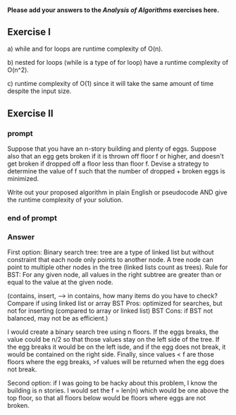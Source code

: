 #### Please add your answers to the **_Analysis of Algorithms_** exercises here.

## Exercise I

a) while and for loops are runtime complexity of O(n).

b) nested for loops (while is a type of for loop) have a runtime complexity of O(n^2).

c) runtime complexity of O(1) since it will take the same amount of time despite the input size.

## Exercise II

### prompt

Suppose that you have an n-story building and plenty of eggs. Suppose also that an egg gets broken if it is thrown off floor f or higher, and doesn't get broken if dropped off a floor less than floor f. Devise a strategy to determine the value of f such that the number of dropped + broken eggs is minimized.

Write out your proposed algorithm in plain English or pseudocode AND give the runtime complexity of your solution.

### end of prompt

### Answer

First option: Binary search tree: tree are a type of linked list but without constraint that each node only points to another node.
A tree node can point to multiple other nodes in the tree (linked lists count as trees). Rule for BST: For any given node, all values in the right subtree are greater than or equal to the value at the given node.

(contains, insert, --> in contains, how many items do you have to check? Compare if using linked list or array
BST Pros: optimized for searches, but not for inserting (compared to array or linked list)
BST Cons: if BST not balanced, may not be as efficient.)

I would create a binary search tree using n floors. If the eggs breaks, the value could be n/2 so that those values stay on the left side of the tree. If the egg breaks it would be on the left isde, and if the egg does not break, it would be contained on the right side.
Finally, since values < f are those floors where the egg breaks, >f values will be returned when the egg does not break.

Second option: if I was going to be hacky about this problem, I know the building is n stories. I would set the f = len(n) which would be one above the top floor, so that all floors below would be floors where eggs are not broken.
